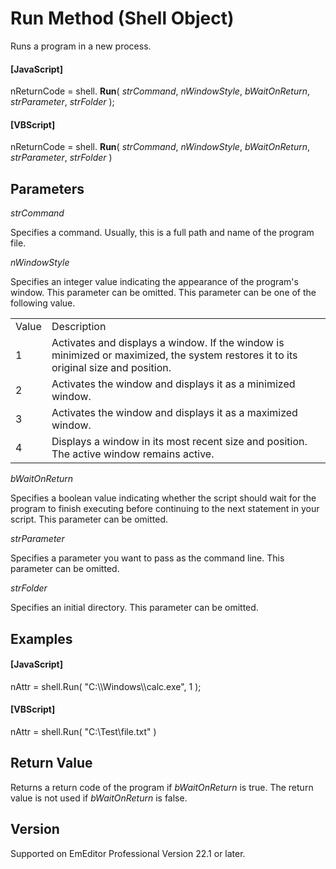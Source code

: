 # Run Method (Shell Object)

Runs a program in a new process.

#### \[JavaScript\]

nReturnCode = shell. **Run**( _strCommand_, _nWindowStyle_, _bWaitOnReturn_, _strParameter_, _strFolder_ );

#### \[VBScript\]

nReturnCode = shell. **Run**( _strCommand_, _nWindowStyle_, _bWaitOnReturn_, _strParameter_, _strFolder_ )

## Parameters

_strCommand_

Specifies a command. Usually, this is a full path and name of the program file.

_nWindowStyle_

Specifies an integer value indicating the appearance of the program's window. This parameter can be omitted. This parameter can be one of the following value.

|     |     |
| --- | --- |
| Value | Description |
| 1 | Activates and displays a window. If the window is minimized or maximized, the system restores it to its original size and position. |
| 2 | Activates the window and displays it as a minimized window. |
| 3 | Activates the window and displays it as a maximized window. |
| 4 | Displays a window in its most recent size and position. The active window remains active. |

_bWaitOnReturn_

Specifies a boolean value indicating whether the script should wait for the program to finish executing before continuing to the next statement in your script. This parameter can be omitted.

_strParameter_

Specifies a parameter you want to pass as the command line. This parameter can be omitted.

_strFolder_

Specifies an initial directory. This parameter can be omitted.

## Examples

#### \[JavaScript\]

nAttr = shell.Run( "C:\\\Windows\\\calc.exe", 1 );

#### \[VBScript\]

nAttr = shell.Run( "C:\\Test\\file.txt" )

## Return Value

Returns a return code of the program if _bWaitOnReturn_ is true. The return value is not used if _bWaitOnReturn_ is false.

## Version

Supported on EmEditor Professional Version 22.1 or later.

